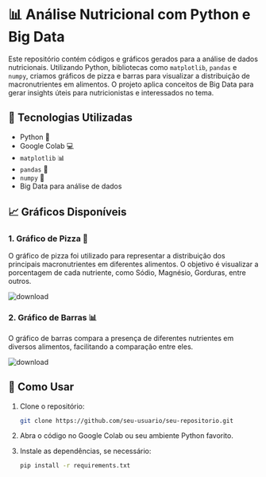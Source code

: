 # 📊 Análise Nutricional com Python e Big Data

Este repositório contém códigos e gráficos gerados para a análise de dados nutricionais. Utilizando Python, bibliotecas como `matplotlib`, `pandas` e `numpy`, criamos gráficos de pizza e barras para visualizar a distribuição de macronutrientes em alimentos. O projeto aplica conceitos de Big Data para gerar insights úteis para nutricionistas e interessados no tema.

## 🚀 Tecnologias Utilizadas
- Python 🐍
- Google Colab 💻
- `matplotlib` 📊
- `pandas` 🧮
- `numpy` 🔢
- Big Data para análise de dados

## 📈 Gráficos Disponíveis
### 1. Gráfico de Pizza 🍕
O gráfico de pizza foi utilizado para representar a distribuição dos principais macronutrientes em diferentes alimentos. O objetivo é visualizar a porcentagem de cada nutriente, como Sódio, Magnésio, Gorduras, entre outros.

![download](https://github.com/user-attachments/assets/06b558a5-1f1e-4f07-8bf8-3f02d95d4b41)


### 2. Gráfico de Barras 📊
O gráfico de barras compara a presença de diferentes nutrientes em diversos alimentos, facilitando a comparação entre eles.

![download](https://github.com/user-attachments/assets/58fe1ca6-db18-4cfa-9371-e425c1d2954f)


## 📄 Como Usar
1. Clone o repositório:
   ```bash
   git clone https://github.com/seu-usuario/seu-repositorio.git

2. Abra o código no Google Colab ou seu ambiente Python favorito.

3. Instale as dependências, se necessário:
   ```bash
   pip install -r requirements.txt
